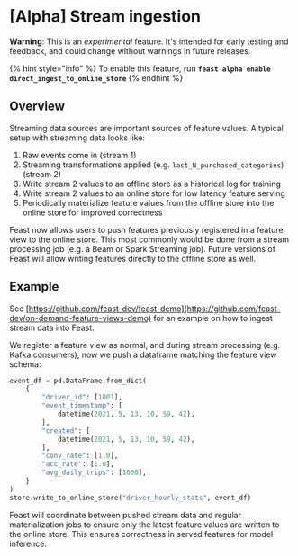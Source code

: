 # \[Alpha] Stream ingestion

**Warning**: This is an _experimental_ feature. It's intended for early testing and feedback, and could change without warnings in future releases.

{% hint style="info" %}
To enable this feature, run **`feast alpha enable direct_ingest_to_online_store`**
{% endhint %}

## Overview

Streaming data sources are important sources of feature values. A typical setup with streaming data looks like:

1. Raw events come in (stream 1)
2. Streaming transformations applied (e.g. `last_N_purchased_categories`) (stream 2)
3. Write stream 2 values to an offline store as a historical log for training
4. Write stream 2 values to an online store for low latency feature serving
5. Periodically materialize feature values from the offline store into the online store for improved correctness

Feast now allows users to push features previously registered in a feature view to the online store. This most commonly would be done from a stream processing job (e.g. a Beam or Spark Streaming job). Future versions of Feast will allow writing features directly to the offline store as well.

## Example

See [https://github.com/feast-dev/feast-demo](https://github.com/feast-dev/on-demand-feature-views-demo) for an example on how to ingest stream data into Feast.

We register a feature view as normal, and during stream processing (e.g. Kafka consumers), now we push a dataframe matching the feature view schema:

```python
event_df = pd.DataFrame.from_dict(
    {
        "driver_id": [1001],
        "event_timestamp": [
            datetime(2021, 5, 13, 10, 59, 42),
        ],
        "created": [
            datetime(2021, 5, 13, 10, 59, 42),
        ],
        "conv_rate": [1.0],
        "acc_rate": [1.0],
        "avg_daily_trips": [1000],
    }
)
store.write_to_online_store("driver_hourly_stats", event_df)
```

Feast will coordinate between pushed stream data and regular materialization jobs to ensure only the latest feature values are written to the online store. This ensures correctness in served features for model inference.
